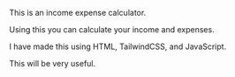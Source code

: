 This is an income expense calculator. 

Using this you can calculate your income and expenses. 

I have made this using HTML, TailwindCSS, and JavaScript.

This will be very useful.
